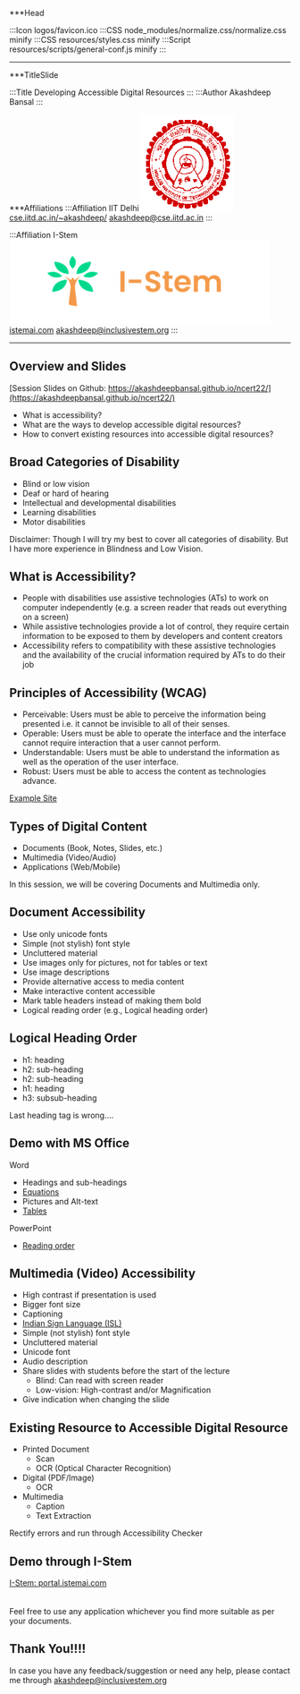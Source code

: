***Head

:::Icon logos/favicon.ico
:::CSS node_modules/normalize.css/normalize.css minify
:::CSS resources/styles.css minify
:::Script resources/scripts/general-conf.js minify
:::

***

***TitleSlide

:::Title Developing Accessible Digital Resources
:::
:::Author Akashdeep Bansal
:::

***Affiliations
:::Affiliation
IIT Delhi
![IIT Delhi logo](resources/logos/IITD_LOGO_RED.png)
[cse.iitd.ac.in/~akashdeep/](https://www.cse.iitd.ac.in/~akashdeep/)
[akashdeep@cse.iitd.ac.in](mailto:akashdeep@cse.iitd.ac.in)
:::

:::Affiliation
I-Stem
![I-Stem Logo](resources/logos/Istem.png)
[istemai.com](https://www.istemai.com/)
[akashdeep@inclusivestem.org](mailto:akashdeep@inclusivestem.org)
:::

*******************

## Overview and Slides

[Session Slides on Github: https://akashdeepbansal.github.io/ncert22/](https://akashdeepbansal.github.io/ncert22/)

* What is accessibility?
* What are the ways to develop accessible digital resources?
* How to convert existing resources into accessible digital resources?


## Broad Categories of Disability

* Blind or low vision
* Deaf or hard of hearing
* Intellectual and developmental disabilities
* Learning disabilities
* Motor disabilities

Disclaimer: Though I will try my best to cover all categories of disability. But I have more experience in Blindness and Low Vision.

## What is Accessibility?

* People with disabilities use assistive technologies (ATs) to work on computer independently (e.g. a screen reader that reads out everything on a screen)
* While assistive technologies provide a lot of control, they require certain information to be exposed to them by developers and content creators
* Accessibility refers to compatibility with these assistive technologies and the availability of the crucial information required by ATs to do their job


## Principles of Accessibility (WCAG)

* Perceivable: Users must be able to perceive the information being presented i.e. it cannot be invisible to all of their senses.
* Operable: Users must be able to operate the interface and the interface cannot require interaction that a user cannot perform.
* Understandable: Users must be able to understand the information as well as the operation of the user interface.
* Robust: Users must be able to access the content as technologies advance.

[Example Site](https://zorkow.github.io/COV885/exercises/form/form.html)

## Types of Digital Content

* Documents (Book, Notes, Slides, etc.)
* Multimedia (Video/Audio)
* Applications (Web/Mobile)

In this session, we will be covering Documents and Multimedia only.

## Document Accessibility

* Use only unicode fonts
* Simple (not stylish) font style
* Uncluttered material
* Use images only for pictures, not for tables or text
* Use image descriptions
* Provide alternative access to media content
* Make interactive content accessible
* Mark table headers instead of making them bold
* Logical reading order (e.g., Logical heading order)

## Logical Heading Order

* h1: heading
* h2: sub-heading
* h2: sub-heading
* h1: heading
* h3: subsub-heading

Last heading tag is wrong....

## Demo with MS Office

Word

* Headings and sub-headings
* [Equations](https://youtu.be/RP5z8DHpcnI?t=10)
* Pictures and Alt-text
* [Tables](https://www.youtube.com/watch?v=4xzdJoIsieg&ab_channel=StudyIQIAS)

PowerPoint

* [Reading order](https://www.youtube.com/watch?v=ar6MfnGJbk0&ab_channel=MicrosoftHelps)

## Multimedia (Video) Accessibility

* High contrast if presentation is used
* Bigger font size
* Captioning
* [Indian Sign Language (ISL)](https://youtu.be/SOA-of8wkTA?t=116)
* Simple (not stylish) font style
* Uncluttered material
* Unicode font 
* Audio description
* Share slides with students before the start of the lecture 
  * Blind: Can read with screen reader
  * Low-vision: High-contrast and/or Magnification
* Give indication when changing the slide

## Existing Resource to Accessible Digital Resource


* Printed Document
  * Scan
  * OCR (Optical Character Recognition)
* Digital (PDF/Image)
  * OCR
* Multimedia
  * Caption
  * Text Extraction

Rectify errors and run through Accessibility Checker

## Demo through I-Stem


[I-Stem: portal.istemai.com](https://portal.istemai.com/)
<br><br><br>
Feel free to use any application whichever you find more suitable as per your documents.

## Thank You!!!!



In case you have any feedback/suggestion or need any help, please contact me through
[akashdeep@inclusivestem.org](mailto:akashdeep@inclusivestem.org)